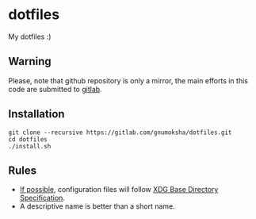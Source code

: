 # dotfiles
My dotfiles :)

## Warning
Please, note that github repository is only a mirror, the main efforts in this code are submitted to [gitlab](https://gitlab.com/gnumoksha/dotfiles).

## Installation
```
git clone --recursive https://gitlab.com/gnumoksha/dotfiles.git
cd dotfiles
./install.sh
```
## Rules
* [If possible](https://wiki.archlinux.org/index.php/XDG_Base_Directory#Support), configuration files will follow [XDG Base Directory Specification](https://specifications.freedesktop.org/basedir-spec/basedir-spec-latest.html).
* A descriptive name is better than a short name.

